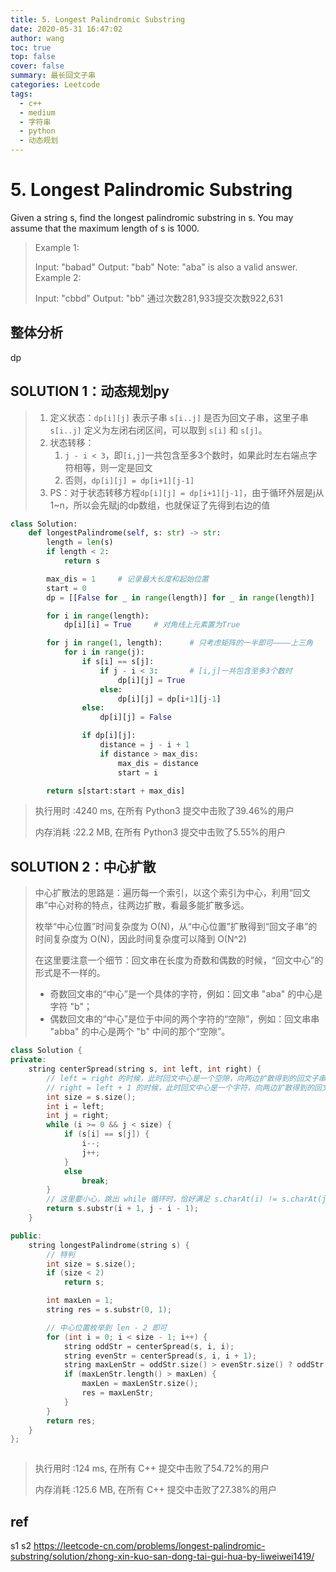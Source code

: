 ```yaml
---
title: 5. Longest Palindromic Substring
date: 2020-05-31 16:47:02
author: wang
toc: true
top: false
cover: false
summary: 最长回文子串
categories: Leetcode
tags:
  - c++
  - medium
  - 字符串
  - python
  - 动态规划
---
```


# 5. Longest Palindromic Substring

Given a string s, find the longest palindromic substring in s. You may assume that the maximum length of s is 1000.





> Example 1:
>
> Input: "babad"
> Output: "bab"
> Note: "aba" is also a valid answer.
>    Example 2:
> 
>Input: "cbbd"
> Output: "bb"
> 通过次数281,933提交次数922,631
> 
>    
>    
> 
>



## 整体分析

dp


## SOLUTION 1：动态规划py

> 1. 定义状态：`dp[i][j]` 表示子串 `s[i..j]` 是否为回文子串，这里子串 `s[i..j]` 定义为左闭右闭区间，可以取到 `s[i]` 和 `s[j]`。
> 2. 状态转移：
>    1. `j - i < 3`，即`[i,j]`一共包含至多3个数时，如果此时左右端点字符相等，则一定是回文
>    2. 否则，`dp[i][j] = dp[i+1][j-1]`
> 3. PS：对于状态转移方程`dp[i][j] = dp[i+1][j-1]`，由于循环外层是j从1~n，所以会先赋j的dp数组，也就保证了先得到右边的值

```python
class Solution:
    def longestPalindrome(self, s: str) -> str:
        length = len(s)
        if length < 2:
            return s

        max_dis = 1     # 记录最大长度和起始位置
        start = 0
        dp = [[False for _ in range(length)] for _ in range(length)]

        for i in range(length):
            dp[i][i] = True     # 对角线上元素置为True

        for j in range(1, length):      # 只考虑矩阵的一半即可————上三角
            for i in range(j):
                if s[i] == s[j]:
                    if j - i < 3:       # [i,j]一共包含至多3个数时
                        dp[i][j] = True
                    else:
                        dp[i][j] = dp[i+1][j-1]
                else:
                    dp[i][j] = False

                if dp[i][j]:
                    distance = j - i + 1
                    if distance > max_dis:
                        max_dis = distance
                        start = i

        return s[start:start + max_dis]

```

> 执行用时 :4240 ms, 在所有 Python3 提交中击败了39.46%的用户
>
> 内存消耗 :22.2 MB, 在所有 Python3 提交中击败了5.55%的用户

## SOLUTION 2：中心扩散

> 中心扩散法的思路是：遍历每一个索引，以这个索引为中心，利用“回文串”中心对称的特点，往两边扩散，看最多能扩散多远。
>
> 枚举“中心位置”时间复杂度为 O(N)，从“中心位置”扩散得到“回文子串”的时间复杂度为 O(N)，因此时间复杂度可以降到 O(N^2)
>
> 在这里要注意一个细节：回文串在长度为奇数和偶数的时候，“回文中心”的形式是不一样的。
>
> * 奇数回文串的“中心”是一个具体的字符，例如：回文串 "aba" 的中心是字符 "b"；
> * 偶数回文串的“中心”是位于中间的两个字符的“空隙”，例如：回文串串 "abba" 的中心是两个 "b" 中间的那个“空隙”。
>
>
> 

```c++
class Solution {
private:
    string centerSpread(string s, int left, int right) {
        // left = right 的时候，此时回文中心是一个空隙，向两边扩散得到的回文子串的长度是奇数
        // right = left + 1 的时候，此时回文中心是一个字符，向两边扩散得到的回文子串的长度是偶数
        int size = s.size();
        int i = left;
        int j = right;
        while (i >= 0 && j < size) {
            if (s[i] == s[j]) {
                i--;
                j++;
            } 
            else 
                break;
        }
        // 这里要小心，跳出 while 循环时，恰好满足 s.charAt(i) != s.charAt(j)，因此不能取 i，不能取 j
        return s.substr(i + 1, j - i - 1);
    }

public:
    string longestPalindrome(string s) {
        // 特判
        int size = s.size();
        if (size < 2) 
            return s;

        int maxLen = 1;
        string res = s.substr(0, 1);

        // 中心位置枚举到 len - 2 即可
        for (int i = 0; i < size - 1; i++) {
            string oddStr = centerSpread(s, i, i);
            string evenStr = centerSpread(s, i, i + 1);
            string maxLenStr = oddStr.size() > evenStr.size() ? oddStr : evenStr;
            if (maxLenStr.length() > maxLen) {
                maxLen = maxLenStr.size();
                res = maxLenStr;
            }
        }
        return res;
    }
};



```

> 执行用时 :124 ms, 在所有 C++ 提交中击败了54.72%的用户
>
> 内存消耗 :125.6 MB, 在所有 C++ 提交中击败了27.38%的用户

## ref

s1 s2 https://leetcode-cn.com/problems/longest-palindromic-substring/solution/zhong-xin-kuo-san-dong-tai-gui-hua-by-liweiwei1419/